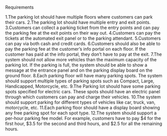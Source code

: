 
Requirements

1.The parking lot should have multiple floors where customers can park their cars.
2.The parking lot should have multiple entry and exit points.
3.Customers can collect a parking ticket from the entry points and can pay the parking fee at the exit points on their way out.
4.Customers can pay the tickets at the automated exit panel or to the parking attendant.
5.Customers can pay via both cash and credit cards.
6.Customers should also be able to pay the parking fee at the customer’s info portal on each floor. If the customer has paid at the info portal, they don’t have to pay at the exit.
7.The system should not allow more vehicles than the maximum capacity of the parking lot. If the parking is full, the system should be able to show a message at the entrance panel and on the parking display board on the ground floor.
8.Each parking floor will have many parking spots. The system should support multiple types of parking spots such as Compact, Large, Handicapped, Motorcycle, etc.
9.The Parking lot should have some parking spots specified for electric cars. These spots should have an electric panel through which customers can pay and charge their vehicles.
10.The system should support parking for different types of vehicles like car, truck, van, motorcycle, etc.
11.Each parking floor should have a display board showing any free parking spot for each spot type.
12.The system should support a per-hour parking fee model. For example, customers have to pay $4 for the first hour, $3.5 for the second and third hours, and $2.5 for all the remaining hours.